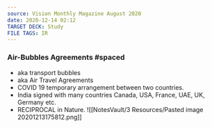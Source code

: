 ```yaml
---
source: Vision Monthly Magazine August 2020
date: 2020-12-14 02:12
TARGET DECK: Study
FILE TAGS: IR
---
```


### Air-Bubbles Agreements #spaced
- aka transport bubbles
- aka Air Travel Agreements
- COVID 19 temporary arrangement between two countries.
- India signed with many countries Canada, USA, France, UAE, UK, Germany etc.
- RECIPROCAL in Nature.
![[NotesVault/3 Resources/Pasted image 20201213175812.png]]


